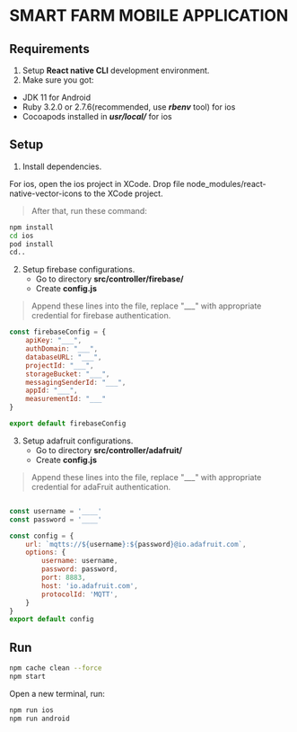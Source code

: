 # SMART FARM MOBILE APPLICATION
## Requirements
1. Setup **React native CLI** development environment.
2. Make sure you got: 
- JDK 11 for Android 
- Ruby 3.2.0 or 2.7.6(recommended, use ***rbenv*** tool) for ios
- Cocoapods installed in ***usr/local/*** for ios
## Setup
1. Install dependencies.

For ios, open the ios project in XCode. Drop file node_modules/react-native-vector-icons to the XCode project. 

> After that, run these command:
``` bash
npm install
cd ios
pod install
cd..
```

2. Setup firebase configurations.
    * Go to directory **src/controller/firebase/**
    * Create **config.js**
> Append these lines into the file, replace "___" with appropriate credential for firebase authentication.

``` javascript
const firebaseConfig = {
    apiKey: "___",
    authDomain: "___",
    databaseURL: "___",
    projectId: "___",
    storageBucket: "___",
    messagingSenderId: "___",
    appId: "___",
    measurementId: "___"
}

export default firebaseConfig

```

3. Setup adafruit configurations.
    * Go to directory **src/controller/adafruit/**
    * Create **config.js**
> Append these lines into the file, replace "___" with appropriate credential for adaFruit authentication.

``` javascript

const username = '____'
const password = '____'

const config = {
    url: `mqtts://${username}:${password}@io.adafruit.com`,
    options: {
        username: username,
        password: password,
        port: 8883,
        host: 'io.adafruit.com',
        protocolId: 'MQTT',
    }
}
export default config

```

## Run
``` bash
npm cache clean --force
npm start
```
Open a new terminal, run:
``` bash
npm run ios
npm run android
```